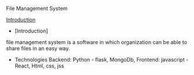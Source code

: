 File Management System

[Introduction](introduction)


- [Introduction]

file management system is a software in which organization can be able to share files in an easy way.

- Technologies
  Backend:
    Python - flask, 
    MongoDb,
  Frontend:
    javascript - React, 
    Html,
    css,
    jss
